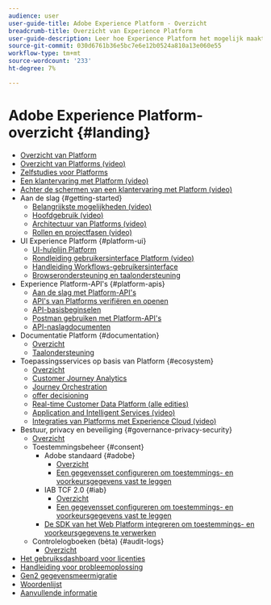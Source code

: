```yaml
---
audience: user
user-guide-title: Adobe Experience Platform - Overzicht
breadcrumb-title: Overzicht van Experience Platform
user-guide-description: Leer hoe Experience Platform het mogelijk maakt om persoonlijke ervaringen in real-time aan uw klanten te leveren.
source-git-commit: 030d6761b36e5bc7e6e12b0524a810a13e060e55
workflow-type: tm+mt
source-wordcount: '233'
ht-degree: 7%

---
```



# Adobe Experience Platform-overzicht {#landing}

* [Overzicht van Platform](home.md)
* [Overzicht van Platforms (video)](video/platform-overview.md)
* [Zelfstudies voor Platforms](https://experienceleague.adobe.com/docs/platform-learn/tutorials/overview.html)
* [Een klantervaring met Platform (video)](video/customer-experience.md)
* [Achter de schermen van een klantervaring met Platform (video)](video/customer-experience-bts.md)
* Aan de slag {#getting-started}
   * [Belangrijkste mogelijkheden (video)](video/key-capabilities.md)
   * [Hoofdgebruik (video)](video/platform-use-cases.md)
   * [Architectuur van Platforms (video)](video/platform-architecture.md)
   * [Rollen en projectfasen (video)](video/roles-project-phases.md)
* UI Experience Platform {#platform-ui}
   * [UI-hulplijn Platform](ui-guide.md)
   * [Rondleiding gebruikersinterface Platform (video)](video/platform-ui.md)
   * [Handleiding Workflows-gebruikersinterface](workflows.md)
   * [Browserondersteuning en taalondersteuning](browser-language-support.md)
* Experience Platform-API&#39;s {#platform-apis}
   * [Aan de slag met Platform-API&#39;s](api-guide.md)
   * [API&#39;s van Platforms verifiëren en openen](api-authentication.md)
   * [API-basisbeginselen](api-fundamentals.md)
   * [Postman gebruiken met Platform-API&#39;s](postman.md)
   * [API-naslagdocumenten](https://www.adobe.com/go/platform-api-reference-en)
* Documentatie Platform {#documentation}
   * [Overzicht](documentation/overview.md)
   * [Taalondersteuning](documentation/language-support.md)
* Toepassingsservices op basis van Platform {#ecosystem}
   * [Overzicht](application-services.md)
   * [Customer Journey Analytics](https://experienceleague.adobe.com/docs/customer-journey-analytics.html)
   * [Journey Orchestration](https://experienceleague.adobe.com/docs/journey-orchestration.html)
   * [offer decisioning](https://experienceleague.adobe.com/docs/offer-decisioning.html)
   * [Real-time Customer Data Platform (alle edities)](https://experienceleague.adobe.com/docs/real-time-customer-data-platform.html)
   * [Application and Intelligent Services (video)](video/application-intelligent-services.md)
   * [Integraties van Platforms met Experience Cloud (video)](video/experience-cloud-integrations.md)
* Bestuur, privacy en beveiliging {#governance-privacy-security}
   * [Overzicht](./governance-privacy-security/overview.md)
   * Toestemmingsbeheer {#consent}
      * Adobe standaard {#adobe}
         * [Overzicht](./governance-privacy-security/consent/adobe/overview.md)
         * [Een gegevensset configureren om toestemmings- en voorkeursgegevens vast te leggen](./governance-privacy-security/consent/adobe/dataset.md)
      * IAB TCF 2.0 {#iab}
         * [Overzicht](./governance-privacy-security/consent/iab/overview.md)
         * [Een gegevensset configureren om toestemmings- en voorkeursgegevens vast te leggen](./governance-privacy-security/consent/iab/dataset.md)
      * [De SDK van het Web Platform integreren om toestemmings- en voorkeursgegevens te verwerken](./governance-privacy-security/consent/sdk.md)
   * Controlelogboeken (bèta) {#audit-logs}
      * [Overzicht](./governance-privacy-security/audit-logs/overview.md)
* [Het gebruiksdashboard voor licenties](license-usage-dashboard.md)
* [Handleiding voor probleemoplossing](troubleshooting.md)
* [Gen2 gegevensmeermigratie](adls2-gen2-migration.md)
* [Woordenlijst](glossary.md)
* [Aanvullende informatie](https://www.adobe.com/go/platform-release-notes-en)
